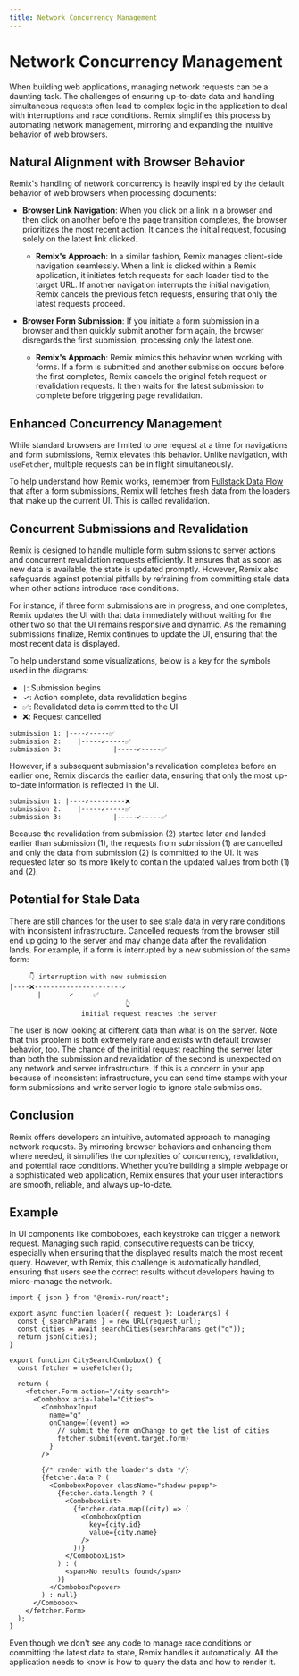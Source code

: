 ```yaml
---
title: Network Concurrency Management
---
```


# Network Concurrency Management

When building web applications, managing network requests can be a daunting task. The challenges of ensuring up-to-date data and handling simultaneous requests often lead to complex logic in the application to deal with interruptions and race conditions. Remix simplifies this process by automating network management, mirroring and expanding the intuitive behavior of web browsers.

## Natural Alignment with Browser Behavior

Remix's handling of network concurrency is heavily inspired by the default behavior of web browsers when processing documents:

- **Browser Link Navigation**: When you click on a link in a browser and then click on another before the page transition completes, the browser prioritizes the most recent action. It cancels the initial request, focusing solely on the latest link clicked.

  - **Remix's Approach**: In a similar fashion, Remix manages client-side navigation seamlessly. When a link is clicked within a Remix application, it initiates fetch requests for each loader tied to the target URL. If another navigation interrupts the initial navigation, Remix cancels the previous fetch requests, ensuring that only the latest requests proceed.

- **Browser Form Submission**: If you initiate a form submission in a browser and then quickly submit another form again, the browser disregards the first submission, processing only the latest one.

  - **Remix's Approach**: Remix mimics this behavior when working with forms. If a form is submitted and another submission occurs before the first completes, Remix cancels the original fetch request or revalidation requests. It then waits for the latest submission to complete before triggering page revalidation.

## Enhanced Concurrency Management

While standard browsers are limited to one request at a time for navigations and form submissions, Remix elevates this behavior. Unlike navigation, with `useFetcher`, multiple requests can be in flight simultaneously.

To help understand how Remix works, remember from [Fullstack Data Flow][fullstack-data-flow] that after a form submissions, Remix will fetches fresh data from the loaders that make up the current UI. This is called revalidation.

## Concurrent Submissions and Revalidation

Remix is designed to handle multiple form submissions to server actions and concurrent revalidation requests efficiently. It ensures that as soon as new data is available, the state is updated promptly. However, Remix also safeguards against potential pitfalls by refraining from committing stale data when other actions introduce race conditions.

For instance, if three form submissions are in progress, and one completes, Remix updates the UI with that data immediately without waiting for the other two so that the UI remains responsive and dynamic. As the remaining submissions finalize, Remix continues to update the UI, ensuring that the most recent data is displayed.

To help understand some visualizations, below is a key for the symbols used in the diagrams:

- `|`: Submission begins
- ✓: Action complete, data revalidation begins
- ✅: Revalidated data is committed to the UI
- ❌: Request cancelled

```text
submission 1: |----✓-----✅
submission 2:    |-----✓-----✅
submission 3:             |-----✓-----✅
```

However, if a subsequent submission's revalidation completes before an earlier one, Remix discards the earlier data, ensuring that only the most up-to-date information is reflected in the UI.

```text
submission 1: |----✓---------❌
submission 2:    |-----✓-----✅
submission 3:             |-----✓-----✅
```

Because the revalidation from submission (2) started later and landed earlier than submission (1), the requests from submission (1) are cancelled and only the data from submission (2) is committed to the UI. It was requested later so its more likely to contain the updated values from both (1) and (2).

## Potential for Stale Data

There are still chances for the user to see stale data in very rare conditions with inconsistent infrastructure. Cancelled requests from the browser still end up going to the server and may change data after the revalidation lands. For example, if a form is interrupted by a new submission of the same form:

```text
     👇 interruption with new submission
|----❌----------------------✓
       |-------✓-----✅
                             👆
                  initial request reaches the server
```

The user is now looking at different data than what is on the server. Note that this problem is both extremely rare and exists with default browser behavior, too. The chance of the initial request reaching the server later than both the submission and revalidation of the second is unexpected on any network and server infrastructure. If this is a concern in your app because of inconsistent infrastructure, you can send time stamps with your form submissions and write server logic to ignore stale submissions.

## Conclusion

Remix offers developers an intuitive, automated approach to managing network requests. By mirroring browser behaviors and enhancing them where needed, it simplifies the complexities of concurrency, revalidation, and potential race conditions. Whether you're building a simple webpage or a sophisticated web application, Remix ensures that your user interactions are smooth, reliable, and always up-to-date.

## Example

In UI components like comboboxes, each keystroke can trigger a network request. Managing such rapid, consecutive requests can be tricky, especially when ensuring that the displayed results match the most recent query. However, with Remix, this challenge is automatically handled, ensuring that users see the correct results without developers having to micro-manage the network.

```tsx filename=app/routes/city-search.tsx
import { json } from "@remix-run/react";

export async function loader({ request }: LoaderArgs) {
  const { searchParams } = new URL(request.url);
  const cities = await searchCities(searchParams.get("q"));
  return json(cities);
}

export function CitySearchCombobox() {
  const fetcher = useFetcher();

  return (
    <fetcher.Form action="/city-search">
      <Combobox aria-label="Cities">
        <ComboboxInput
          name="q"
          onChange={(event) =>
            // submit the form onChange to get the list of cities
            fetcher.submit(event.target.form)
          }
        />

        {/* render with the loader's data */}
        {fetcher.data ? (
          <ComboboxPopover className="shadow-popup">
            {fetcher.data.length ? (
              <ComboboxList>
                {fetcher.data.map((city) => (
                  <ComboboxOption
                    key={city.id}
                    value={city.name}
                  />
                ))}
              </ComboboxList>
            ) : (
              <span>No results found</span>
            )}
          </ComboboxPopover>
        ) : null}
      </Combobox>
    </fetcher.Form>
  );
}
```

Even though we don't see any code to manage race conditions or committing the latest data to state, Remix handles it automatically. All the application needs to know is how to query the data and how to render it.

[fullstack-data-flow]: ./03-data-flow
